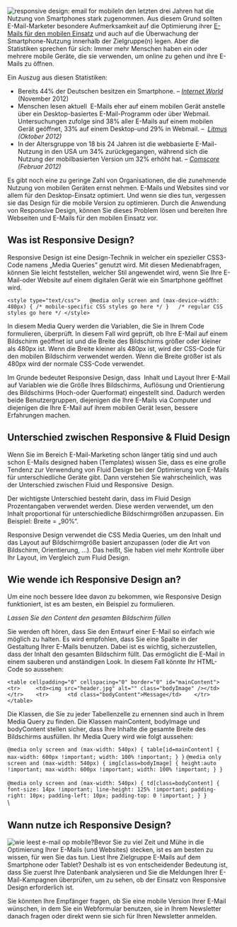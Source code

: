 ![responsive design: email for
mobile](../images/email-marketing-mobile.jpg "responsive design: email for mobile")In
den letzten drei Jahren hat die Nutzung von Smartphones stark
zugenommen. Aus diesem Grund sollten E-Mail-Marketer besondere
Aufmerksamkeit auf die Optimierung ihrer [E-Mails für den mobilen
Einsatz](http://www.copernica.com/de/uber-uns/news/html-newsletter-format-fur-den-mobilen-einsatz)
und auch auf die Überwachung der Smartphone-Nutzung innerhalb der
Zielgruppe(n) legen. Aber die Statistiken sprechen für sich: Immer mehr
Menschen haben ein oder mehrere mobile Geräte, die sie verwenden, um
online zu gehen und ihre E-Mails zu öffnen.

Ein Auszug aus diesen Statistiken:

-   Bereits 44% der Deutschen besitzen ein Smartphone. – *[Internet
    World](http://www.internetworld.de/Nachrichten/Mobile/Zahlen-Studien/BVDW-Untersuchung-Internetnutzung-via-Smartphone-Mobile-steht-bei-den-Deutschen-hoch-im-Kurs-71522.html)*
    (November 2012)
-   Menschen lesen aktuell  E-Mails eher auf einem mobilen Gerät
    anstelle über ein Desktop-basiertes E-Mail-Programm oder über
    Webmail. Untersuchungen zufolge sind 38% aller E-Mails auf einem
    mobilen Gerät geöffnet, 33% auf einem Desktop-und 29% in Webmail. –
     *[Litmus](http://litmus.com/blog/mobile-email-opens-increase-123-in-18-months)
    (Oktober 2012)*
-   In der Altersgruppe von 18 bis 24 Jahren ist die webbasierte
    E-Mail-Nutzung in den USA um 34% zurückgegangen, während sich die
    Nutzung der mobilbasierten Version um 32% erhöht hat. –
    *[Comscore](http://www.comscore.com/Insights/Presentations_and_Whitepapers/2012/2012_US_Digital_Future_in_Focus)
    (Februar 2012)*

Es gibt noch eine zu geringe Zahl von Organisationen, die die zunehmende
Nutzung von mobilen Geräten ernst nehmen. E-Mails und Websites sind vor
allem für den Desktop-Einsatz optimiert. Und wenn sie dies tun,
vergessen sie das Design für die mobile Version zu optimieren. Durch die
Anwendung von Responsive Design, können Sie dieses Problem lösen und
bereiten Ihre Webseiten und E-Mails für den mobilen Einsatz vor.

Was ist Responsive Design?
--------------------------

Responsive Design ist eine Design-Technik in welcher ein spezieller
CSS3-Code namens „Media Queries” genutzt wird. Mit diesen
Medienabfragen, können Sie leicht feststellen, welcher Stil angewendet
wird, wenn Sie Ihre E-Mail-oder Website auf einem digitalen Gerät wie
ein Smartphone geöffnet wird.

` <style type="text/css">   @media only screen and (max-device-width: 480px) { /* mobile-specific CSS styles go here */ }   /* regular CSS styles go here */ </style> `

In diesem Media Query werden die Variablen, die Sie in Ihrem Code
formulieren, überprüft. In diesem Fall wird geprüft, ob Ihre E-Mail auf
einem Bildschirm geöffnet ist und die Breite des Bildschirms größer oder
kleiner als 480px ist. Wenn die Breite kleiner als 480px ist, wird der
CSS-Code für den mobilen Bildschirm verwendet werden. Wenn die Breite
größer ist als 480px wird der normale CSS-Code verwendet.

Im Grunde bedeutet Responsive Design, dass  Inhalt und Layout Ihrer
E-Mail auf Variablen wie die Größe Ihres Bildschirms, Auflösung und
Orientierung des Bildschirms (Hoch-oder Querformat) eingestellt sind.
Dadurch werden beide Benutzergruppen, diejenigen die Ihre E-Mails via
Computer und diejenigen die Ihre E-Mail auf ihrem mobilen Gerät lesen,
bessere Erfahrungen machen. 

Unterschied zwischen Responsive & Fluid Design
----------------------------------------------

Wenn Sie im Bereich E-Mail-Marketing schon länger tätig sind und auch
schon E-Mails designed haben (Templates) wissen Sie, dass es eine große
Tendenz zur Verwendung von Fluid Design bei der Optimierung von E-Mails
für unterschiedliche Geräte gibt. Dann verstehen Sie wahrscheinlich, was
der Unterschied zwischen Fluid und Responsive  Design.

Der wichtigste Unterschied besteht darin, dass im Fluid Design
Prozentangaben verwendet werden. Diese werden verwendet, um den Inhalt
proportional für unterschiedliche Bildschirmgrößen anzupassen. Ein
Beispiel: Breite = „90%“.

Responsive Design verwendet die CSS Media Queries, um den Inhalt und das
Layout auf Bildschirmgröße basiert anzupassen (oder die Art von
Bildschirm, Orientierung, ...). Das heißt, Sie haben viel mehr Kontrolle
über Ihr Layout, im Vergleich zum Fluid Design.

Wie wende ich Responsive Design an?
-----------------------------------

Um eine noch bessere Idee davon zu bekommen, wie Responsive Design
funktioniert, ist es am besten, ein Beispiel zu formulieren.

*Lassen Sie den Content den gesamten Bildschirm füllen*

Sie werden oft hören, dass Sie den Entwurf einer E-Mail so einfach wie
möglich zu halten. Es wird empfohlen, dass Sie eine Spalte in der
Gestaltung Ihrer E-Mails benutzen. Dabei ist es wichtig,
sicherzustellen, dass der Inhalt den gesamten Bildschirm füllt. Das
ermöglicht die E-Mail in einem sauberen und anständigen Look. In diesem
Fall könnte Ihr HTML-Code so aussehen:

` <table cellpadding="0" cellspacing="0" border="0" id="mainContent">    <tr>     <td><img src="header.jpg" alt="" class="bodyImage" /></td>    </tr>    <tr>      <td class="bodyContent">Message</td>    </tr> </table> `

Die Klassen, die Sie zu jeder Tabellenzelle zu ernennen sind auch in
Ihrem Media Query zu finden. Die Klassen mainContent, bodyImage und
bodyContent stellen sicher, dass Ihre Inhalte die gesamte Breite des
Bildschirms ausfüllen. Ihr Media Query wird wie folgt aussehen:

` @media only screen and (max-width: 540px) { table[id=mainContent] { max-width: 600px !important; width: 100% !important; } } `
` @media only screen and (max-width: 540px) { img[class=bodyImage] { height:auto !important; max-width: 600px !important; width: 100% !important; } } `\
\
`@media only screen and (max-width: 540px) { td[class=bodyContent] { font-size: 14px !important; line-height: 125% !important; padding-right: 10px; padding-left: 10px; padding-top: 0 !important; } } `\
\

Wann nutze ich Responsive Design?
---------------------------------

![wie leest e-mail op
mobile?](../images/Hands_using_mobiles.png "wie leest e-mail op mobile?")Bevor
Sie zu viel Zeit und Mühe in die Optimierung Ihrer E-Mails (und
Websites) stecken, ist es am besten zu wissen, für wen Sie das tun.
Liest Ihre Zielgruppe E-Mails auf dem Smartphone oder Tablet? Deshalb
ist es von entscheidender Bedeutung ist, dass Sie zuerst Ihre Datenbank
analysieren und Sie die Meldungen Ihrer E-Mail-Kampagnen überprüfen, um
zu sehen, ob der Einsatz von Responsive Design erforderlich ist.

Sie könnten Ihre Empfänger fragen, ob Sie eine mobile Version Ihrer
E-Mail wünschen, in dem Sie ein Webformular benutzen, sie in Ihrem
Newsletter danach fragen oder direkt wenn sie sich für Ihren Newsletter
anmelden.
